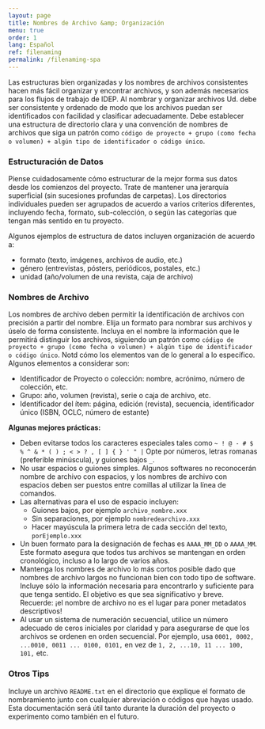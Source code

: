 ```yaml
---
layout: page
title: Nombres de Archivo &amp; Organización
menu: true
order: 1
lang: Español
ref: filenaming
permalink: /filenaming-spa
---
```


Las estructuras bien organizadas y los nombres de archivos consistentes hacen más fácil organizar y encontrar archivos, y son además necesarios para los flujos de trabajo de IDEP. Al nombrar y organizar archivos Ud. debe ser consistente y ordenado de modo que los archivos puedan ser identificados con facilidad y clasificar adecuadamente. Debe establecer una estructura de directorio clara y una convención de nombres de archivos que siga un patrón como `código de proyecto + grupo (como fecha o volumen) + algún tipo de identificador o código único`.

### Estructuración de Datos

Piense cuidadosamente cómo estructurar de la mejor forma sus datos desde los comienzos del proyecto. Trate de mantener una jerarquía superficial (sin sucesiones profundas de carpetas).  Los directorios individuales pueden ser agrupados de acuerdo a varios criterios diferentes, incluyendo fecha, formato, sub-colección, o según las categorías que tengan más sentido en tu proyecto.

Algunos ejemplos de estructura de datos incluyen organización de acuerdo a:

* formato (texto, imágenes, archivos de audio, etc.)
* género (entrevistas, pósters, periódicos, postales, etc.)
* unidad (año/volumen de una revista, caja de archivo)

### Nombres de Archivo

Los nombres de archivo deben permitir la identificación de archivos con precisión a partir del nombre. Elija un formato para nombrar sus archivos y úselo de forma consistente. Incluya en el nombre la información que le permitirá distinguir los archivos, siguiendo un patrón como `código de proyecto + grupo (como fecha o volumen) + algún tipo de identificador o código único`. Notd cómo los elementos van de lo general a lo específico. Algunos elementos a considerar son:

* Identificador de Proyecto o colección: nombre, acrónimo, número de colección, etc.
* Grupo: año, volumen (revista), serie o caja de archivo, etc.
* Identificador del ítem: página, edición (revista), secuencia, identificador único (ISBN, OCLC, número de estante)

**Algunas mejores prácticas:**
* Deben evitarse todos los caracteres especiales tales como `~ ! @ - # $ % ^ & * ( ) ; < > ? , [ ] { } ' " |` Opte por números, letras romanas (preferible minúscula), y guiones bajos `_`.
* No usar espacios o guiones simples. Algunos softwares no reconocerán nombre de archivo con espacios, y los nombres de archivo con espacios deben ser puestos entre comillas al utilizar la línea de comandos.
* Las alternativas para el uso de espacio incluyen:
	* Guiones bajos, por ejemplo `archivo_nombre.xxx`
	* Sin separaciones, por ejemplo `nombredearchivo.xxx`
	* Hacer mayúscula la primera letra de cada sección del texto, `porEjemplo.xxx`
* Un buen formato para la designación de fechas es `AAAA_MM_DD` o `AAAA_MM`. Este formato asegura que todos tus archivos se mantengan en orden cronológico, incluso a lo largo de varios años.
* Mantenga los nombres de archivo lo más cortos posible dado que nombres de archivo largos no funcionan bien con todo tipo de software. Incluye sólo la información necesaria para encontrarlo y suficiente para que tenga sentido. El objetivo es que sea significativo y breve. Recuerde: ¡el nombre de archivo no es el lugar para poner metadatos descriptivos!
* Al usar un sistema de numeración secuencial, utilice un número adecuado de ceros iniciales por claridad y para asegurarse de que los archivos se ordenen en orden secuencial. Por ejemplo, usa `0001, 0002, ...0010, 0011 ... 0100, 0101,` en vez de `1, 2, ...10, 11 ... 100, 101,` etc.

### Otros Tips

Incluye un archivo `README.txt` en el directorio que explique el formato de nombramiento junto con cualquier abreviación o códigos que hayas usado. Esta documentación será útil tanto durante la duración del proyecto o experimento como también en el futuro.
